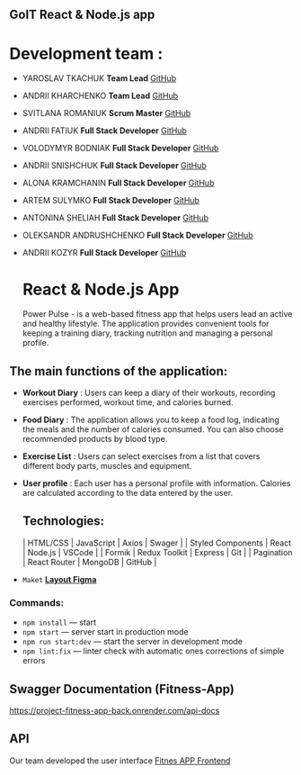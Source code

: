 ## GoIT React & Node.js app

# Development team :

- YAROSLAV TKACHUK **Team Lead**
  [GitHub](https://github.com/Tkachuk-Yaroslav)

- ANDRII KHARCHENKO **Team Lead**
  [GitHub](https://github.com/khar-and)

- SVITLANA ROMANIUK **Scrum Master**
  [GitHub](https://github.com/SvetlanaRomaniuk111)

- ANDRII FATIUK **Full Stack Developer**
  [GitHub](https://github.com/Fatiuk)

- VOLODYMYR BODNIAK **Full Stack Developer**
  [GitHub](https://github.com/VolodymyrBodniak)

- ANDRII SNISHCHUK **Full Stack Developer**
  [GitHub](https://github.com/andsnk)

- ALONA KRAMCHANIN **Full Stack Developer**
  [GitHub](https://github.com/KramchaninAlena)

- ARTEM SULYMKO **Full Stack Developer**
  [GitHub](https://github.com/agsulimko)

- ANTONINA SHELIAH **Full Stack Developer**
  [GitHub](https://github.com/AnSh202302)

- OLEKSANDR ANDRUSHCHENKO **Full Stack Developer**
  [GitHub](https://github.com/Movash)

- ANDRII KOZYR **Full Stack Developer**
  [GitHub](https://github.com/Andrew300189)

  # React & Node.js App

  Power Pulse - is a web-based fitness app that helps users lead an active and healthy lifestyle. The application provides convenient tools for keeping a training diary, tracking nutrition and managing a personal profile.

## The main functions of the application:

- **Workout Diary** : Users can keep a diary of their workouts, recording exercises performed, workout time, and calories burned.
- **Food Diary** : The application allows you to keep a food log, indicating the meals and the number of calories consumed. You can also choose recommended products by blood type.
- **Exercise List** : Users can select exercises from a list that covers different body parts, muscles and equipment.
- **User profile** : Each user has a personal profile with information. Calories are calculated according to the data entered by the user.

  ## Technologies:

  | HTML/CSS | JavaScript | Axios | Swager |
  | Styled Components | React | Node.js | VSCode |
  | Formik | Redux Toolkit | Express | Git |
  | Pagination | React Router | MongoDB | GitHub |

- `Maket`
  [**Layout Figma**](https://www.figma.com/file/0xm1EIt7GWmWxWTa8xu2K5/Power-Pulse-2.0?type=design&node-id=0-1&mode=design)

### Commands:

- `npm install` &mdash; start
- `npm start` &mdash; server start in production mode
- `npm run start:dev` &mdash; start the server in development mode
- `npm lint:fix` &mdash; linter check with automatic ones corrections of simple errors

## Swagger Documentation (Fitness-App)

https://project-fitness-app-back.onrender.com/api-docs

## API

Our team developed the user interface [Fitnes APP Frontend](https://github.com/Tkachuk-Yaroslav/project-fitness-app)
